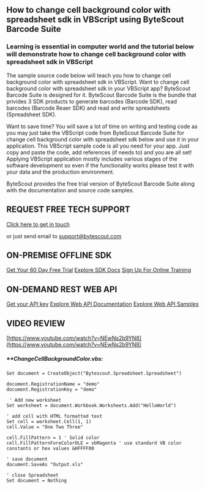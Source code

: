 ## How to change cell background color with spreadsheet sdk in VBScript using ByteScout Barcode Suite

### Learning is essential in computer world and the tutorial below will demonstrate how to change cell background color with spreadsheet sdk in VBScript

The sample source code below will teach you how to change cell background color with spreadsheet sdk in VBScript. Want to change cell background color with spreadsheet sdk in your VBScript app? ByteScout Barcode Suite is designed for it. ByteScout Barcode Suite is the bundle that privides 3  SDK products to generate barcodes (Barcode SDK), read barcodes (Barcode Reaer SDK) and read and write spreadsheets (Spreadsheet SDK).

Want to save time? You will save a lot of time on writing and testing code as you may just take the VBScript code from ByteScout Barcode Suite for change cell background color with spreadsheet sdk below and use it in your application. This VBScript sample code is all you need for your app. Just copy and paste the code, add references (if needs to) and you are all set! Applying VBScript application mostly includes various stages of the software development so even if the functionality works please test it with your data and the production environment.

ByteScout provides the free trial version of ByteScout Barcode Suite along with the documentation and source code samples.

## REQUEST FREE TECH SUPPORT

[Click here to get in touch](https://bytescout.zendesk.com/hc/en-us/requests/new?subject=ByteScout%20Barcode%20Suite%20Question)

or just send email to [support@bytescout.com](mailto:support@bytescout.com?subject=ByteScout%20Barcode%20Suite%20Question) 

## ON-PREMISE OFFLINE SDK 

[Get Your 60 Day Free Trial](https://bytescout.com/download/web-installer?utm_source=github-readme)
[Explore SDK Docs](https://bytescout.com/documentation/index.html?utm_source=github-readme)
[Sign Up For Online Training](https://academy.bytescout.com/)


## ON-DEMAND REST WEB API

[Get your API key](https://pdf.co/documentation/api?utm_source=github-readme)
[Explore Web API Documentation](https://pdf.co/documentation/api?utm_source=github-readme)
[Explore Web API Samples](https://github.com/bytescout/ByteScout-SDK-SourceCode/tree/master/PDF.co%20Web%20API)

## VIDEO REVIEW

[https://www.youtube.com/watch?v=NEwNs2b9YN8](https://www.youtube.com/watch?v=NEwNs2b9YN8)




<!-- code block begin -->

##### ****ChangeCellBackgroundColor.vbs:**
    
```
Set document = CreateObject("Bytescout.Spreadsheet.Spreadsheet")

document.RegistrationName = "demo"
document.RegistrationKey = "demo"

 ' Add new worksheet
Set worksheet = document.Workbook.Worksheets.Add("HelloWorld")

' add cell with HTML formatted text
Set cell = worksheet.Cell(1, 1)
cell.Value = "One Two Three"

cell.FillPattern = 1 ' Solid color
cell.FillPatternForeColorOLE = vbMagenta ' use standard VB color constants or hex values &HFFFF00

' save document
document.SaveAs "Output.xls"

' close Spreadsheet
Set document = Nothing

```

<!-- code block end -->